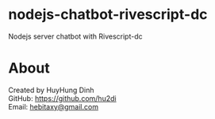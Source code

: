 # nodejs-chatbot-rivescript-dc
Nodejs server chatbot with Rivescript-dc

# About
Created by HuyHung Dinh<br>
GitHub: https://github.com/hu2di<br>
Email: hebitaxy@gmail.com
